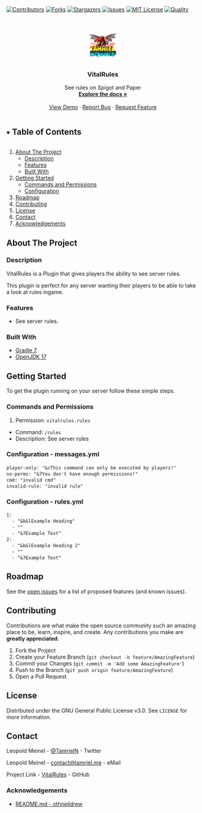 <!-- PROJECT SHIELDS -->
[![Contributors][contributors-shield]][contributors-url]
[![Forks][forks-shield]][forks-url]
[![Stargazers][stars-shield]][stars-url]
[![Issues][issues-shield]][issues-url]
[![MIT License][license-shield]][license-url]
[![Quality][quality-shield]][quality-url]

<!-- PROJECT LOGO -->
<!--suppress ALL -->
<br />
<p align="center">
  <a href="https://github.com/TamrielNetwork/VitalRules">
    <img src="images/logo.png" alt="Logo" width="80" height="80">
  </a>

<h3 align="center">VitalRules</h3>

  <p align="center">
    See rules on Spigot and Paper
    <br />
    <a href="https://github.com/TamrielNetwork/VitalRules"><strong>Explore the docs »</strong></a>
    <br />
    <br />
    <a href="https://github.com/TamrielNetwork/VitalRules">View Demo</a>
    ·
    <a href="https://github.com/TamrielNetwork/VitalRules/issues">Report Bug</a>
    ·
    <a href="https://github.com/TamrielNetwork/VitalRules/issues">Request Feature</a>
  </p>

<!-- TABLE OF CONTENTS -->
<details open="open">
  <summary><h2 style="display: inline-block">Table of Contents</h2></summary>
  <ol>
    <li>
      <a href="#about-the-project">About The Project</a>
      <ul>
        <li><a href="#description">Description</a></li>
        <li><a href="#features">Features</a></li>
        <li><a href="#built-with">Built With</a></li>
      </ul>
    </li>
    <li>
      <a href="#getting-started">Getting Started</a>
      <ul>
        <li><a href="#commands-and-permissions">Commands and Permissions</a></li>
        <li><a href="#configuration">Configuration</a></li>
      </ul>
    </li>
    <li><a href="#roadmap">Roadmap</a></li>
    <li><a href="#contributing">Contributing</a></li>
    <li><a href="#license">License</a></li>
    <li><a href="#contact">Contact</a></li>
    <li><a href="#acknowledgements">Acknowledgements</a></li>
  </ol>
</details>

<!-- ABOUT THE PROJECT -->

## About The Project

### Description

VitalRules is a Plugin that gives players the ability to see server rules.

This plugin is perfect for any server wanting their players to be able to take a look at rules ingame.

### Features

* See server rules.

### Built With

* [Gradle 7](https://docs.gradle.org/7.4/release-notes.html)
* [OpenJDK 17](https://openjdk.java.net/projects/jdk/17/)

<!-- GETTING STARTED -->

## Getting Started

To get the plugin running on your server follow these simple steps.

### Commands and Permissions

1. Permission: `vitalrules.rules`

* Command: `/rules`
* Description: See server rules

### Configuration - messages.yml

```
player-only: "&cThis command can only be executed by players!"
no-perms: "&7You don't have enough permissions!"
cmd: "invalid cmd"
invalid-rule: "invalid rule"
```

### Configuration - rules.yml

```
1:
  - "&b&lExample Heading"
  - ""
  - "&7Example Text"
2:
  - "&b&lExample Heading 2"
  - ""
  - "&7Example Text"
```

<!-- ROADMAP -->

## Roadmap

See the [open issues](https://github.com/TamrielNetwork/VitalRules/issues) for a list of proposed features (and known
issues).

<!-- CONTRIBUTING -->

## Contributing

Contributions are what make the open source community such an amazing place to be, learn, inspire, and create. Any
contributions you make are **greatly appreciated**.

1. Fork the Project
2. Create your Feature Branch (`git checkout -b feature/AmazingFeature`)
3. Commit your Changes (`git commit -m 'Add some AmazingFeature'`)
4. Push to the Branch (`git push origin feature/AmazingFeature`)
5. Open a Pull Request

<!-- LICENSE -->

## License

Distributed under the GNU General Public License v3.0. See `LICENSE` for more information.

<!-- CONTACT -->

## Contact

Leopold Meinel - [@TamrielN](https://twitter.com/TamrielN) - Twitter

Leopold Meinel - [contact@tamriel.me](mailto:contact@tamriel.me) - eMail

Project Link - [VitalRules](https://github.com/TamrielNetwork/VitalRules) - GitHub

<!-- ACKNOWLEDGEMENTS -->

### Acknowledgements

* [README.md - othneildrew](https://github.com/othneildrew/Best-README-Template)

<!-- MARKDOWN LINKS & IMAGES -->

[contributors-shield]: https://img.shields.io/github/contributors-anon/TamrielNetwork/VitalRules?style=for-the-badge

[contributors-url]: https://github.com/TamrielNetwork/VitalRules/graphs/contributors

[forks-shield]: https://img.shields.io/github/forks/TamrielNetwork/VitalRules?label=Forks&style=for-the-badge

[forks-url]: https://github.com/TamrielNetwork/VitalRules/network/members

[stars-shield]: https://img.shields.io/github/stars/TamrielNetwork/VitalRules?style=for-the-badge

[stars-url]: https://github.com/TamrielNetwork/VitalRules/stargazers

[issues-shield]: https://img.shields.io/github/issues/TamrielNetwork/VitalRules?style=for-the-badge

[issues-url]: https://github.com/TamrielNetwork/VitalRules/issues

[license-shield]: https://img.shields.io/github/license/TamrielNetwork/VitalRules?style=for-the-badge

[license-url]: https://github.com/TamrielNetwork/VitalRules/blob/main/LICENSE

[quality-shield]: https://img.shields.io/codefactor/grade/github/TamrielNetwork/VitalRules?style=for-the-badge

[quality-url]: https://www.codefactor.io/repository/github/TamrielNetwork/VitalRules

